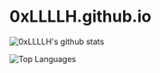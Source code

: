 # 0xLLLLH.github.io

![0xLLLLH's github stats](https://github-readme-stats.vercel.app/api?username=0xLLLLH&show_icons=true&count_private=true&theme=react)

![Top Languages](https://github-readme-stats.vercel.app/api/top-langs/?username=0xLLLLH&theme=react)
